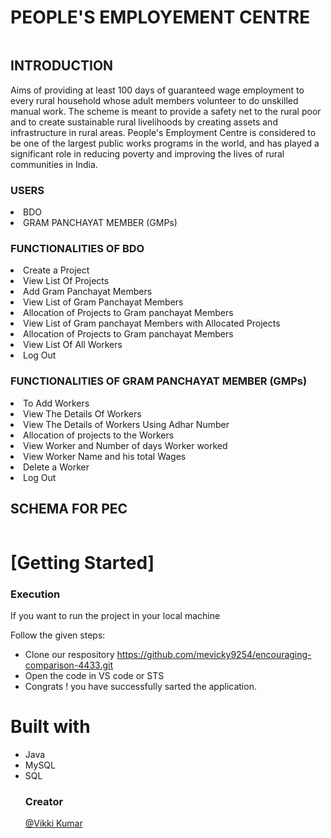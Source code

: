 
# PEOPLE'S EMPLOYEMENT CENTRE
<img src="https://i.postimg.cc/63WG8gmJ/People-s-Employement-Centre.png" alt="">
<h2> INTRODUCTION </h2>
<p>Aims of providing at least 100 days of guaranteed wage employment to every rural household whose adult members volunteer to do unskilled manual work. The scheme is meant to provide a safety net to the rural poor and to create sustainable rural livelihoods by creating assets and infrastructure in rural areas. People's Employment Centre is considered to be one of the largest public works programs in the world, and has played a significant role in reducing poverty and improving the lives of rural communities in India.</p>


<h3>USERS</h3
<ul>
 <li>BDO</li>
 <li>GRAM PANCHAYAT MEMBER (GMPs)</li>
</ul>

<h3>FUNCTIONALITIES OF BDO</h3
 <ul>
  
  <li>Create a Project</li>
  <li>View List Of Projects</li>
  <li>Add Gram Panchayat Members</li>
  <li>View List of Gram Panchayat Members</li>
  <li>Allocation of Projects to Gram panchayat Members</li>
  <li>View List of Gram panchayat Members with Allocated Projects</li>
  <li>Allocation of Projects to Gram panchayat Members</li>
  <li>View List Of All Workers</li>
  <li>Log Out</li>
</ul> 


 
 <h3>FUNCTIONALITIES OF GRAM PANCHAYAT MEMBER (GMPs) </h3
 <ul>
  <li>To Add Workers</li>
  <li>View The Details Of Workers</li>
  <li>View The Details of Workers Using Adhar Number</li>
  <li>Allocation of projects to the Workers</li>
  <li>View Worker and Number of days Worker worked</li>
  <li>View Worker Name and his total Wages</li>
  <li>Delete a Worker</li>
  <li>Log Out</li>
</ul> 
  




  <h2>SCHEMA FOR PEC</h2>

  <img src="https://i.postimg.cc/CKQzK5kD/Screenshot-167.png" alt="">
  
  
   <h1>[Getting Started]</h1>
    <h3>Execution</h3>
    <p>If you want to run the project in your local machine</p>
    <p>Follow the given steps:</p>
    <ul>
        <li>Clone our respository <a href="https://github.com/mevicky9254/encouraging-comparison-4433.git">https://github.com/mevicky9254/encouraging-comparison-4433.git</a></li>
        <li>Open the code in VS code or STS </li>
 <li>Congrats !  you have successfully sarted the application.</li>
    </ul>
        <h1>Built with</h1>
    <ul>
        <li>Java</li>
        <li>MySQL</li>
        <li>SQL</li>
 
   <h3>Creator</h3>     
  <a href="https://github.com/mevicky9254">@Vikki Kumar</a>
    
       
  
